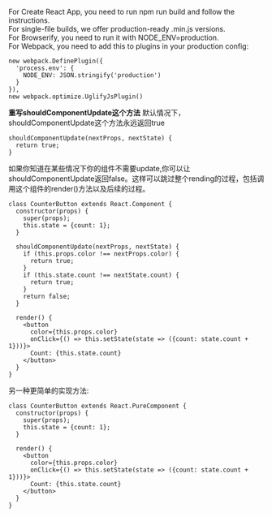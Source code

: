 For Create React App, you need to run npm run build and follow the instructions.<br>
For single-file builds, we offer production-ready .min.js versions.<br>
For Browserify, you need to run it with NODE_ENV=production.<br>
For Webpack, you need to add this to plugins in your production config:<br>

```
new webpack.DefinePlugin({
  'process.env': {
    NODE_ENV: JSON.stringify('production')
  }
}),
new webpack.optimize.UglifyJsPlugin()
```

**重写shouldComponentUpdate这个方法**
默认情况下，shouldComponentUpdate这个方法永远返回true

```
shouldComponentUpdate(nextProps, nextState) {
  return true;
}
```
如果你知道在某些情况下你的组件不需要update,你可以让shouldComponentUpdate返回false。这样可以跳过整个rending的过程，包括调用这个组件的render()方法以及后续的过程。
```
class CounterButton extends React.Component {
  constructor(props) {
    super(props);
    this.state = {count: 1};
  }

  shouldComponentUpdate(nextProps, nextState) {
    if (this.props.color !== nextProps.color) {
      return true;
    }
    if (this.state.count !== nextState.count) {
      return true;
    }
    return false;
  }

  render() {
    <button
      color={this.props.color}
      onClick={() => this.setState(state => ({count: state.count + 1}))}>
      Count: {this.state.count}
    </button>
  }
}
```
另一种更简单的实现方法:
```
class CounterButton extends React.PureComponent {
  constructor(props) {
    super(props);
    this.state = {count: 1};
  }

  render() {
    <button
      color={this.props.color}
      onClick={() => this.setState(state => ({count: state.count + 1}))}>
      Count: {this.state.count}
    </button>
  }
}
```
